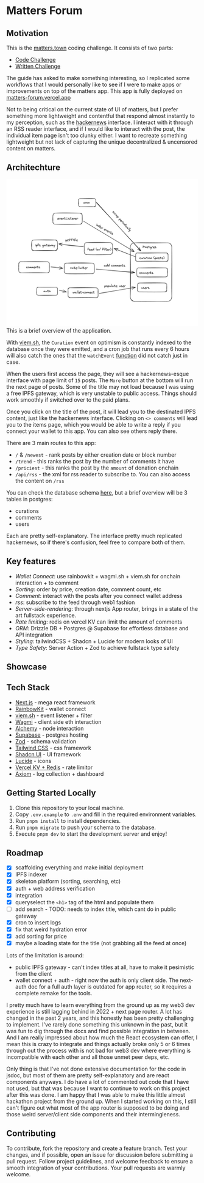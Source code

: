# Matters Forum

## Motivation

This is the [matters.town](https://matters.town/) coding challenge. It consists of two parts:

- [Code Challenge](./CodeChallenge.md)
- [Written Challenge](./WrittenChallenge.md)

The guide has asked to make something interesting, so I replicated some workflows that I would personally like to see if I were to make apps or improvements on top of the matters app. This app is fully deployed on [matters-forum.vercel.app](https://matters-forum.vercel.app)

Not to being critical on the current state of UI of matters, but I prefer something more lightweight and contentful that respond almost instantly to my perception, such as the [hackernews](https://news.ycombinator.com/) interface. I interact with it through an RSS reader interface, and if I would like to interact with the post, the individual item page isn't too clunky either. I want to recreate something lightweight but not lack of capturing the unique decentralized & uncensored content on matters.

## Architechture

![A Brief Architecture](./architecture.png)
This is a brief overview of the application.

With [viem.sh](https://viem.sh/), the `Curation` event on optimism is constantly indexed to the database once they were emitted, and a cron job that runs every 6 hours will also catch the ones that the `watchEvent` [function](https://viem.sh/docs/actions/public/watchEvent#watchevent) did not catch just in case.

When the users first access the page, they will see a hackernews-esque interface with page limit of `15` posts. The `More` button at the bottom will run the next page of posts. Some of the title may not load because I was using a free IPFS gateway, which is very unstable to public access. Things should work smoothly if switched over to the paid plans.

Once you click on the title of the post, it will lead you to the destinated IPFS content, just like the hackernews interface. Clicking on `<> comments` will lead you to the items page, which you would be able to write a reply if you connect your wallet to this app. You can also see others reply there.

There are 3 main routes to this app:

- `/` & `/newest` - rank posts by either creation date or block number
- `/trend` - this ranks the post by the number of comments it have
- `/priciest` - this ranks the post by the `amount` of donation onchain
- `/api/rss` - the xml for rss reader to subscribe to. You can also access the content on `/rss`

You can check the database schema [here](./src/lib/db.schema.ts), but a brief overview will be 3 tables in postgres:

- curations
- comments
- users

Each are pretty self-explanatory. The interface pretty much replicated hackernews, so if there's confusion, feel free to compare both of them.

## Key features

- _Wallet Connect_: use rainbowkit + wagmi.sh + viem.sh for onchain interaction + to comment
- _Sorting_: order by price, creation date, comment count, etc
- _Comment_: interact with the posts after you connect wallet address
- _rss_: subscribe to the feed through web1 fashion
- _Server-side-rendering_: through nextjs App router, brings in a state of the art fullstack experience.
- _Rate limiting_: redis on vercel KV can limit the amount of comments
- _ORM_: Drizzle DB + Postgres @ Supabase for effortless database and API integration
- _Styling_: tailwindCSS + Shadcn + Lucide for modern looks of UI
- _Type Safety_: Server Action + Zod to achieve fullstack type safety

## Showcase

## Tech Stack

- [Next.js](https://nextjs.org) - mega react framework
- [RainbowKit](https://www.rainbowkit.com/) - wallet connect
- [viem.sh](https://viem.sh/) - event listener + filter
- [Wagmi](https://wagmi.sh/) - client side eth interaction
- [Alchemy](https://alchemy.com/) - node interaction
- [Supabase](https://supabase.com/) - postgres hosting
- [Zod](https://zod.dev/) - schema validation
- [Tailwind CSS](https://tailwindcss.com) - css framework
- [Shadcn UI](https://ui.shadcn.com/) - UI framework
- [Lucide](https://lucide.dev/) - icons
- [Vercel KV + Redis](https://vercel.com/docs/storage/vercel-kv) - rate limitor
- [Axiom](https://axiom.co/) - log collection + dashboard

## Getting Started Locally

1. Clone this repository to your local machine.
2. Copy `.env.example` to `.env` and fill in the required environment variables.
3. Run `pnpm install` to install dependencies.
4. Run `pnpm migrate` to push your schema to the database.
5. Execute `pnpm dev` to start the development server and enjoy!

## Roadmap

- [x] scaffolding everything and make initial deployment
- [x] IPFS indexer
- [x] skeleton platform (sorting, searching, etc)
- [x] auth + web address verification
- [x] integration
- [x] queryselect the `<h1>` tag of the html and populate them
- [ ] add search - TODO: needs to index title, which cant do in public gateway
- [x] cron to insert logs
- [x] fix that weird hydration error
- [x] add sorting for price
- [x] maybe a loading state for the title (not grabbing all the feed at once)

Lots of the limitation is around:

- public IPFS gateway - can't index titles at all, have to make it pesimistic from the client
- wallet connect + auth - right now the auth is only client side. The next-auth doc for a full auth layer is outdated for app router, so it requires a complete remake for the tools.

I pretty much have to learn everything from the ground up as my web3 dev experience is still lagging behind in 2022 + next page router. A lot has changed in the past 2 years, and this honestly has been pretty challenging to implement. I've rarely done something this unknown in the past, but it was fun to dig through the docs and find possible integration in between. And I am really impressed about how much the React ecosystem can offer, I mean this is crazy to integrate and things actually broke only 5 or 6 times through out the process with is not bad for web3 dev where everything is incompatible with each other and all those unmet peer deps, etc.

Only thing is that I've not done extensive documentation for the code in jsdoc, but most of them are pretty self-explanatory and are react components anyways. I do have a lot of commented out code that I have not used, but that was because I want to continue to work on this project after this was done. I am happy that I was able to make this little almost hackathon project from the ground up. When I started working on this, I still can't figure out what most of the app router is supposed to be doing and those weird server/client side components and their intermingleness.

## Contributing

To contribute, fork the repository and create a feature branch. Test your changes, and if possible, open an issue for discussion before submitting a pull request. Follow project guidelines, and welcome feedback to ensure a smooth integration of your contributions. Your pull requests are warmly welcome.
